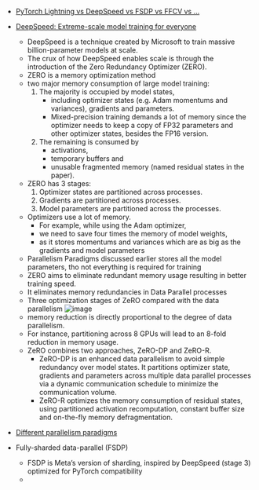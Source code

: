- [PyTorch Lightning vs DeepSpeed vs FSDP vs FFCV vs …](https://towardsdatascience.com/pytorch-lightning-vs-deepspeed-vs-fsdp-vs-ffcv-vs-e0d6b2a95719)

- [DeepSpeed: Extreme-scale model training for everyone](https://www.microsoft.com/en-us/research/blog/deepspeed-extreme-scale-model-training-for-everyone/)
    - DeepSpeed is a technique created by Microsoft to train massive billion-parameter models at scale.
    - The crux of how DeepSpeed enables scale is through the introduction of the Zero Redundancy Optimizer (ZERO).
    - ZERO is a memory optimization method
    - two major memory consumption of large model training:
      1. The majority is occupied by model states,
         - including optimizer states (e.g. Adam momentums and variances), gradients and parameters.
         - Mixed-precision training demands a lot of memory since the optimizer needs to keep a copy of FP32 parameters and other optimizer states, besides the FP16 version.
      3. The remaining is consumed by
         - activations,
         - temporary buffers and
         - unusable fragmented memory (named residual states in the paper).
    - ZERO has 3 stages:
      1. Optimizer states are partitioned across processes.
      2. Gradients are partitioned across processes.
      3. Model parameters are partitioned across the processes.
    - Optimizers use a lot of memory.
      - For example, while using the Adam optimizer,
      - we need to save four times the memory of model weights,
      - as it stores momentums and variances which are as big as the gradients and model parameters
    - Parallelism Paradigms discussed earlier stores all the model parameters, tho not everything is required for training
    - ZERO aims to eliminate redundant memory usage resulting in better training speed.
    - It eliminates memory redundancies in Data Parallel processes
    - Three optimization stages of ZeRO compared with the data parallelism
     ![image](https://github.com/harirajeev/learn_LLMS/assets/13446418/f3351b56-d892-49fa-8970-d98a62b2b985)
    - memory reduction is directly proportional to the degree of data parallelism.
    - For instance, partitioning across 8 GPUs will lead to an 8-fold reduction in memory usage.
    - ZeRO combines two approaches, ZeRO-DP and ZeRO-R.
      - ZeRO-DP is an enhanced data parallelism to avoid simple redundancy over model states. It partitions optimizer state, gradients and parameters across multiple data parallel processes via a dynamic communication schedule to minimize the communication volume.
      - ZeRO-R optimizes the memory consumption of residual states, using partitioned activation recomputation, constant buffer size and on-the-fly memory defragmentation.
      
- [Different parallelism paradigms](https://github.com/harirajeev/learn_LLMS/blob/main/ParallelismParadigms.md)
  
- Fully-sharded data-parallel (FSDP)
  - FSDP is Meta’s version of sharding, inspired by DeepSpeed (stage 3) optimized for PyTorch compatibility
  - 
